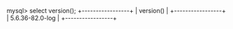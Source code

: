 mysql> select version();
+-----------------+
| version()       |
+-----------------+
| 5.6.36-82.0-log |
+-----------------+
